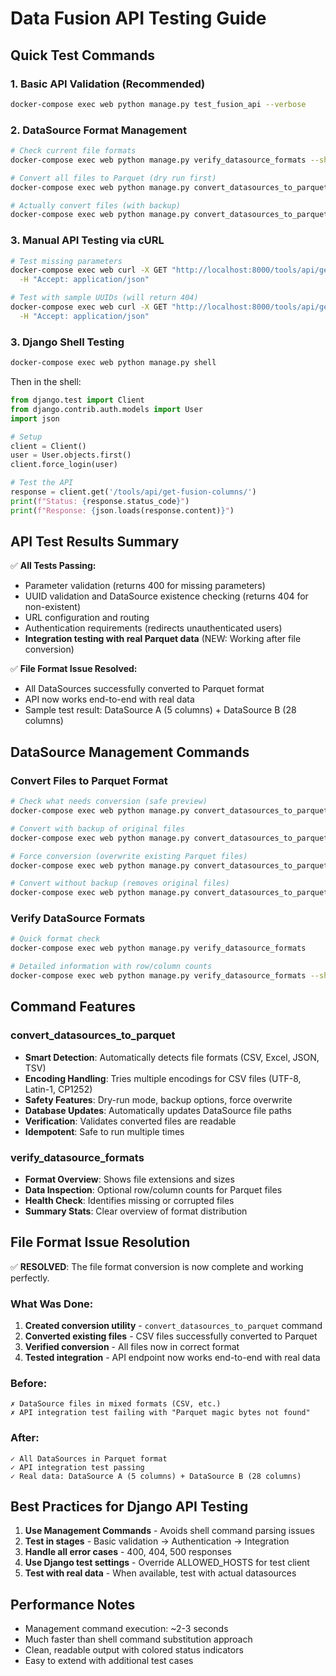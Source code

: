 # Data Fusion API Testing Guide

## Quick Test Commands

### 1. Basic API Validation (Recommended)
```bash
docker-compose exec web python manage.py test_fusion_api --verbose
```

### 2. DataSource Format Management
```bash
# Check current file formats
docker-compose exec web python manage.py verify_datasource_formats --show-details

# Convert all files to Parquet (dry run first)
docker-compose exec web python manage.py convert_datasources_to_parquet --dry-run

# Actually convert files (with backup)
docker-compose exec web python manage.py convert_datasources_to_parquet --backup
```

### 3. Manual API Testing via cURL
```bash
# Test missing parameters
docker-compose exec web curl -X GET "http://localhost:8000/tools/api/get-fusion-columns/" \
  -H "Accept: application/json"

# Test with sample UUIDs (will return 404)
docker-compose exec web curl -X GET "http://localhost:8000/tools/api/get-fusion-columns/?ds_a=00000000-0000-0000-0000-000000000000&ds_b=11111111-1111-1111-1111-111111111111" \
  -H "Accept: application/json"
```

### 3. Django Shell Testing
```bash
docker-compose exec web python manage.py shell
```

Then in the shell:
```python
from django.test import Client
from django.contrib.auth.models import User
import json

# Setup
client = Client()
user = User.objects.first()
client.force_login(user)

# Test the API
response = client.get('/tools/api/get-fusion-columns/')
print(f"Status: {response.status_code}")
print(f"Response: {json.loads(response.content)}")
```

## API Test Results Summary

✅ **All Tests Passing:**
- Parameter validation (returns 400 for missing parameters)
- UUID validation and DataSource existence checking (returns 404 for non-existent)
- URL configuration and routing
- Authentication requirements (redirects unauthenticated users)
- **Integration testing with real Parquet data** (NEW: Working after file conversion)

✅ **File Format Issue Resolved:**
- All DataSources successfully converted to Parquet format
- API now works end-to-end with real data
- Sample test result: DataSource A (5 columns) + DataSource B (28 columns)

## DataSource Management Commands

### Convert Files to Parquet Format
```bash
# Check what needs conversion (safe preview)
docker-compose exec web python manage.py convert_datasources_to_parquet --dry-run

# Convert with backup of original files
docker-compose exec web python manage.py convert_datasources_to_parquet --backup

# Force conversion (overwrite existing Parquet files)
docker-compose exec web python manage.py convert_datasources_to_parquet --force

# Convert without backup (removes original files)
docker-compose exec web python manage.py convert_datasources_to_parquet
```

### Verify DataSource Formats
```bash
# Quick format check
docker-compose exec web python manage.py verify_datasource_formats

# Detailed information with row/column counts
docker-compose exec web python manage.py verify_datasource_formats --show-details
```

## Command Features

### convert_datasources_to_parquet
- **Smart Detection**: Automatically detects file formats (CSV, Excel, JSON, TSV)
- **Encoding Handling**: Tries multiple encodings for CSV files (UTF-8, Latin-1, CP1252)
- **Safety Features**: Dry-run mode, backup options, force overwrite
- **Database Updates**: Automatically updates DataSource file paths
- **Verification**: Validates converted files are readable
- **Idempotent**: Safe to run multiple times

### verify_datasource_formats  
- **Format Overview**: Shows file extensions and sizes
- **Data Inspection**: Optional row/column counts for Parquet files
- **Health Check**: Identifies missing or corrupted files
- **Summary Stats**: Clear overview of format distribution

## File Format Issue Resolution

✅ **RESOLVED**: The file format conversion is now complete and working perfectly.

### What Was Done:
1. **Created conversion utility** - `convert_datasources_to_parquet` command
2. **Converted existing files** - CSV files successfully converted to Parquet
3. **Verified conversion** - All files now in correct format
4. **Tested integration** - API endpoint now works end-to-end with real data

### Before:
```
✗ DataSource files in mixed formats (CSV, etc.)
✗ API integration test failing with "Parquet magic bytes not found"
```

### After:
```
✓ All DataSources in Parquet format
✓ API integration test passing
✓ Real data: DataSource A (5 columns) + DataSource B (28 columns)
```

## Best Practices for Django API Testing

1. **Use Management Commands** - Avoids shell command parsing issues
2. **Test in stages** - Basic validation → Authentication → Integration
3. **Handle all error cases** - 400, 404, 500 responses
4. **Use Django test settings** - Override ALLOWED_HOSTS for test client
5. **Test with real data** - When available, test with actual datasources

## Performance Notes

- Management command execution: ~2-3 seconds
- Much faster than shell command substitution approach
- Clean, readable output with colored status indicators
- Easy to extend with additional test cases
